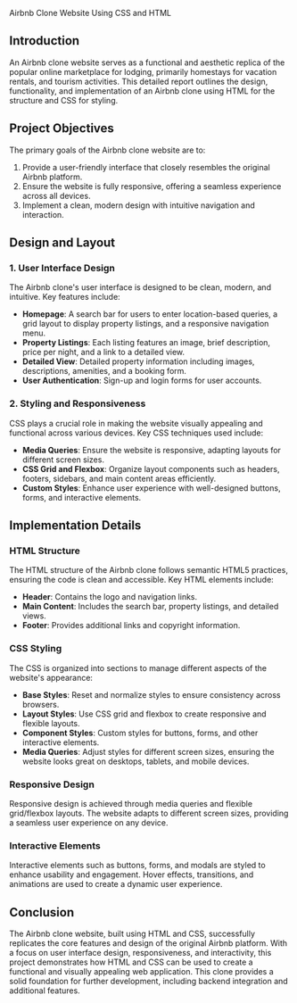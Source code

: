Airbnb Clone Website Using CSS and HTML

## Introduction
An Airbnb clone website serves as a functional and aesthetic replica of the popular online marketplace for lodging, primarily homestays for vacation rentals, and tourism activities. This detailed report outlines the design, functionality, and implementation of an Airbnb clone using HTML for the structure and CSS for styling.

## Project Objectives
The primary goals of the Airbnb clone website are to:
1. Provide a user-friendly interface that closely resembles the original Airbnb platform.
2. Ensure the website is fully responsive, offering a seamless experience across all devices.
3. Implement a clean, modern design with intuitive navigation and interaction.

## Design and Layout
### 1. User Interface Design
The Airbnb clone's user interface is designed to be clean, modern, and intuitive. Key features include:
- **Homepage**: A search bar for users to enter location-based queries, a grid layout to display property listings, and a responsive navigation menu.
- **Property Listings**: Each listing features an image, brief description, price per night, and a link to a detailed view.
- **Detailed View**: Detailed property information including images, descriptions, amenities, and a booking form.
- **User Authentication**: Sign-up and login forms for user accounts.

### 2. Styling and Responsiveness
CSS plays a crucial role in making the website visually appealing and functional across various devices. Key CSS techniques used include:
- **Media Queries**: Ensure the website is responsive, adapting layouts for different screen sizes.
- **CSS Grid and Flexbox**: Organize layout components such as headers, footers, sidebars, and main content areas efficiently.
- **Custom Styles**: Enhance user experience with well-designed buttons, forms, and interactive elements.

## Implementation Details
### HTML Structure
The HTML structure of the Airbnb clone follows semantic HTML5 practices, ensuring the code is clean and accessible. Key HTML elements include:
- **Header**: Contains the logo and navigation links.
- **Main Content**: Includes the search bar, property listings, and detailed views.
- **Footer**: Provides additional links and copyright information.

### CSS Styling
The CSS is organized into sections to manage different aspects of the website's appearance:
- **Base Styles**: Reset and normalize styles to ensure consistency across browsers.
- **Layout Styles**: Use CSS grid and flexbox to create responsive and flexible layouts.
- **Component Styles**: Custom styles for buttons, forms, and other interactive elements.
- **Media Queries**: Adjust styles for different screen sizes, ensuring the website looks great on desktops, tablets, and mobile devices.

### Responsive Design
Responsive design is achieved through media queries and flexible grid/flexbox layouts. The website adapts to different screen sizes, providing a seamless user experience on any device.

### Interactive Elements
Interactive elements such as buttons, forms, and modals are styled to enhance usability and engagement. Hover effects, transitions, and animations are used to create a dynamic user experience.

## Conclusion
The Airbnb clone website, built using HTML and CSS, successfully replicates the core features and design of the original Airbnb platform. With a focus on user interface design, responsiveness, and interactivity, this project demonstrates how HTML and CSS can be used to create a functional and visually appealing web application. This clone provides a solid foundation for further development, including backend integration and additional features.
